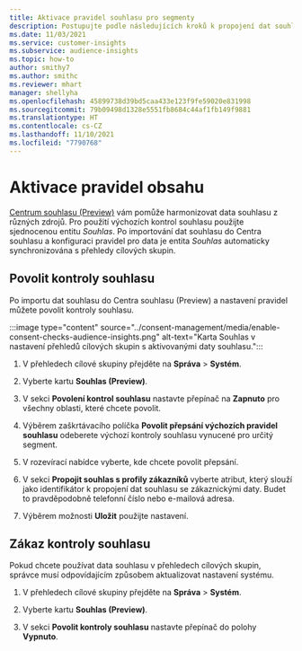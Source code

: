 ```yaml
---
title: Aktivace pravidel souhlasu pro segmenty
description: Postupujte podle následujících kroků k propojení dat souhlasu a aktivaci kontrol souhlasu v přehledech cílových skupin. Správce může také zakázat kontroly souhlasu.
ms.date: 11/03/2021
ms.service: customer-insights
ms.subservice: audience-insights
ms.topic: how-to
author: smithy7
ms.author: smithc
ms.reviewer: mhart
manager: shellyha
ms.openlocfilehash: 45899738d39bd5caa433e123f9fe59020e831998
ms.sourcegitcommit: 79b09498d1328e5551fb8684c44af1fb149f9881
ms.translationtype: HT
ms.contentlocale: cs-CZ
ms.lasthandoff: 11/10/2021
ms.locfileid: "7790768"
---
```

# <a name="activate-consent-rules"></a>Aktivace pravidel obsahu

[Centrum souhlasu (Preview)](../consent-management/overview.md) vám pomůže harmonizovat data souhlasu z různých zdrojů. Pro použití výchozích kontrol souhlasu použijte sjednocenou entitu *Souhlas*. Po importování dat souhlasu do Centra souhlasu a konfiguraci pravidel pro data je entita *Souhlas* automaticky synchronizována s přehledy cílových skupin.

## <a name="enable-consent-checks"></a>Povolit kontroly souhlasu

Po importu dat souhlasu do Centra souhlasu (Preview) a nastavení pravidel můžete povolit kontroly souhlasu. 

:::image type="content" source="../consent-management/media/enable-consent-checks-audience-insights.png" alt-text="Karta Souhlas v nastavení přehledů cílových skupin s aktivovanými daty souhlasu.":::

1. V přehledech cílové skupiny přejděte na **Správa** > **Systém**.

1. Vyberte kartu **Souhlas (Preview)**.

1. V sekci **Povolení kontrol souhlasu** nastavte přepínač na **Zapnuto** pro všechny oblasti, které chcete povolit.

1. Výběrem zaškrtávacího políčka **Povolit přepsání výchozích pravidel souhlasu** odeberete výchozí kontroly souhlasu vynucené pro určitý segment. 

1. V rozevírací nabídce vyberte, kde chcete povolit přepsání.     

1. V sekci **Propojit souhlas s profily zákazníků** vyberte atribut, který slouží jako identifikátor k propojení dat souhlasu se zákaznickými daty. Budet to pravděpodobně telefonní číslo nebo e-mailová adresa. 

1. Výběrem možnosti **Uložit** použijte nastavení.

## <a name="disable-consent-checks"></a>Zákaz kontroly souhlasu

Pokud chcete používat data souhlasu v přehledech cílových skupin, správce musí odpovídajícím způsobem aktualizovat nastavení systému.

1. V přehledech cílové skupiny přejděte na **Správa** > **Systém**.

1. Vyberte kartu **Souhlas (Preview)**.

1. V sekci **Povolit kontroly souhlasu** nastavte přepínač do polohy **Vypnuto**.
